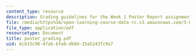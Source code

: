 ```yaml
---
content_type: resource
description: Grading guidelines for the Week 1 Poster Report assignment.
file: /media/https%3A/open-learning-course-data-rc.s3.amazonaws.com/3-014-materials-laboratory-fall-2006/6cb15c964fabbfa0db0d15a5243fc9a7_poster_grading.pdf
file_type: application/pdf
resourcetype: Document
title: poster_grading.pdf
uid: 6cb15c96-4fab-bfa0-db0d-15a5243fc9a7
---
```

